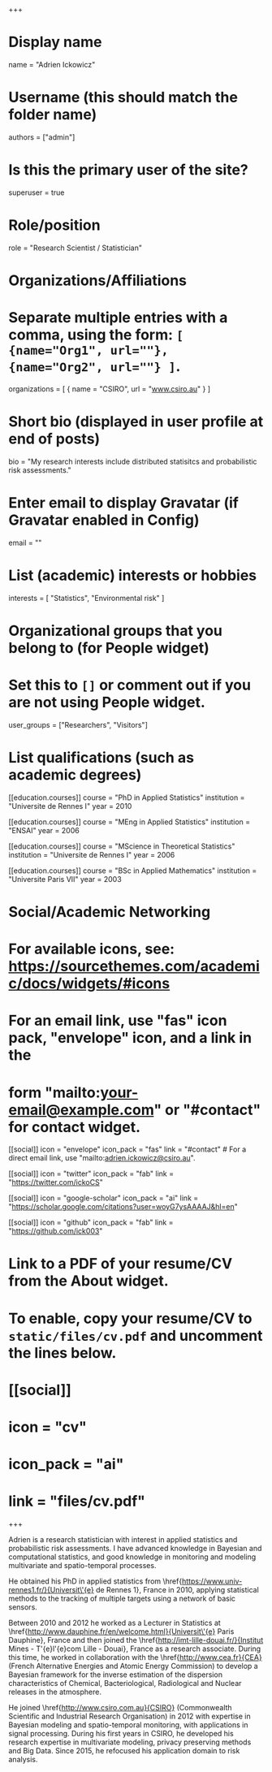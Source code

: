 +++
# Display name
name = "Adrien Ickowicz"

# Username (this should match the folder name)
authors = ["admin"]

# Is this the primary user of the site?
superuser = true

# Role/position
role = "Research Scientist / Statistician"

# Organizations/Affiliations
#   Separate multiple entries with a comma, using the form: `[ {name="Org1", url=""}, {name="Org2", url=""} ]`.
organizations = [ { name = "CSIRO", url = "www.csiro.au" } ]

# Short bio (displayed in user profile at end of posts)
bio = "My research interests include distributed statisitcs and probabilistic risk assessments."

# Enter email to display Gravatar (if Gravatar enabled in Config)
email = ""

# List (academic) interests or hobbies
interests = [
  "Statistics",
  "Environmental risk"
]

# Organizational groups that you belong to (for People widget)
#   Set this to `[]` or comment out if you are not using People widget.
user_groups = ["Researchers", "Visitors"]

# List qualifications (such as academic degrees)
[[education.courses]]
  course = "PhD in Applied Statistics"
  institution = "Universite de Rennes I"
  year = 2010

[[education.courses]]
  course = "MEng in Applied Statistics"
  institution = "ENSAI"
  year = 2006

[[education.courses]]
  course = "MScience in Theoretical Statistics"
  institution = "Universite de Rennes I"
  year = 2006

[[education.courses]]
  course = "BSc in Applied Mathematics"
  institution = "Universite Paris VII"
  year = 2003

# Social/Academic Networking
# For available icons, see: https://sourcethemes.com/academic/docs/widgets/#icons
#   For an email link, use "fas" icon pack, "envelope" icon, and a link in the
#   form "mailto:your-email@example.com" or "#contact" for contact widget.

[[social]]
  icon = "envelope"
  icon_pack = "fas"
  link = "#contact"  # For a direct email link, use "mailto:adrien.ickowicz@csiro.au".

[[social]]
  icon = "twitter"
  icon_pack = "fab"
  link = "https://twitter.com/ickoCS"

[[social]]
  icon = "google-scholar"
  icon_pack = "ai"
  link = "https://scholar.google.com/citations?user=woyG7ysAAAAJ&hl=en"

[[social]]
  icon = "github"
  icon_pack = "fab"
  link = "https://github.com/ick003"

# Link to a PDF of your resume/CV from the About widget.
# To enable, copy your resume/CV to `static/files/cv.pdf` and uncomment the lines below.
# [[social]]
#   icon = "cv"
#   icon_pack = "ai"
#   link = "files/cv.pdf"

+++

Adrien is a research statistician with interest in applied statistics and probabilistic risk assessments. I have advanced knowledge in Bayesian and computational statistics, and good knowledge in monitoring and modeling multivariate and spatio-temporal processes.

He obtained his PhD in applied statistics from \href{https://www.univ-rennes1.fr/}{Universit\'{e} de Rennes 1}, France in 2010, applying statistical methods to the tracking of multiple targets using a network of basic sensors. 

Between 2010 and 2012 he worked as a Lecturer in Statistics at \href{http://www.dauphine.fr/en/welcome.html}{Universit\'{e} Paris Dauphine}, France and then joined the \href{http://imt-lille-douai.fr/}{Institut Mines - T\'{e}l\'{e}com Lille - Douai}, France as a research associate. During this time, he worked in collaboration with the \href{http://www.cea.fr}{CEA} (French Alternative Energies and Atomic Energy Commission) to develop a Bayesian framework for the inverse estimation of the dispersion characteristics of Chemical, Bacteriological, Radiological and Nuclear releases in the atmosphere. 

He joined \href{http://www.csiro.com.au}{CSIRO} (Commonwealth Scientific and Industrial Research Organisation) in 2012 with expertise in Bayesian modeling and spatio-temporal monitoring, with applications in signal processing. During his first years in CSIRO, he developed his research expertise in multivariate modeling, privacy preserving methods and Big Data. Since 2015, he refocused his application domain to risk analysis. 

